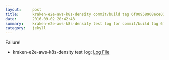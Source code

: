```yaml
---
layout:     post
title:      kraken-e2e-aws-k8s-density commit/build tag 6f00958908ece0370f344d9d27a6c6b9065b5b61
date:       2016-09-02 20:42:43
summary:    kraken-e2e-aws-k8s-density test log for commit/build tag 6f00958908ece0370f344d9d27a6c6b9065b5b61.
category:   jekyll
---
```


Failure!

- kraken-e2e-aws-k8s-density test log: [Log File](http://s3-us-west-2.amazonaws.com/kraken-e2e-logs/testlet.kubeme.io/kraken-e2e-aws-k8s-density/7/build-log.txt)
